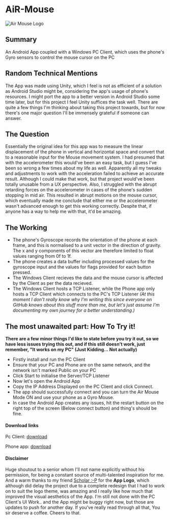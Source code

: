 # AiR-Mouse
![Air Mouse Logo](https://github.com/roeticvampire/AiR-Mouse/blob/master/AirMousePhone-compressed.jpg)
## Summary
 An Android App coupled with a Windows PC Client, which uses the phone's Gyro sensors to control the mouse cursor on the PC

## Random Technical Mentions
The App was made using Unity, which I feel is not as efficient of a solution as Android Studio might be, considering the app's usage of phone's resources. I might port the app to a better version in Android Studio some time later, but for this project I feel Unity suffices the task well.
There are quite a few things I'm thinking about taking this project towards, but for now there's one major question I'll be immensely grateful if someone can answer.

## The Question
Essentially the original idea for this app was to measure the linear displacement of the phone in vertical and horizontal space and convert that to a reasonable input for the Mouse movement system. I had presumed that with the accelerometer this would've been an easy task, but I guess I've been so wrong a few times about my life as well. Apparently all my tweaks and adjustments to work with the acceleration failed to achieve an accurate result. Although I could make that work, but that project would've been totally unusable from a UX perspective. Also, I struggled with the abrupt retarding forces on the accelerometer in cases of the phone's sudden stopping in mid air. This resulted in abrupt motions on the mouse cursor, which eventually made me conclude that either me or the accelerometer wasn't advanced enough to get this working correctly. Despite that, if anyone has a way to help me with that, it'd be amazing.

## The Working
* The phone's Gyroscope records the orientation of the phone at each frame, and this is normalised to a unit vector in the direction of gravity. The x and y components of this vector are therefore limited to float values ranging from 0f to 1f.
* The phone creates a data buffer including processed values for the gyroscope input and the values for flags provided for each button pressed.
* The Windows Client recieves the data and the mouse cursor is affected by the Client as per the data recieved.
* The Windows Client hosts a TCP Listener, while the Phone app only hosts a TCP Client which connects to the PC's TCP Listener *(At this moment I don't really know why I'm writing this since everyone on GitHub knows about this stuff more than me, but let's just assume I'm documenting my own journey for a better understanding.)*

## The most unawaited part: How To Try it!
**There are a few minor things I'd like to state before you try it out, so we have less issues trying this out, and if this still doesn't work, just remember,
"It works on my PC"
(Just Kidding... Not actually)**

* Firstly install and run the PC Client
* Ensure that your PC and Phone are on the same network, and the network isn't marked Public on your PC
* Click Start to initialise the Server/TCP Listener
* Now let's open the Android App
* Copy the IP Address Displayed on the PC Client and click Connect.
* The app should successfully connect and you can turn the Air Mouse Mode ON and use your phone as a Gyro Mouse.
* In case the Android App creates any issues, hit the restart button on the right top of the screen (Below connect button) and thing's should be fine.

#### Download links
Pc Client: [download](https://github.com/roeticvampire/AiR-Mouse/blob/master/AiRMouse%20PC%20Client/MouseMotion/bin/Debug/MouseMotion.exe)

Phone app: [download](https://github.com/roeticvampire/AiR-Mouse/blob/master/AiRMouse%20Unity%20App/exports/AiRmousev0.2.apk)

#### Disclaimer
Huge shoutout to a senior whom I'll not name explicitly without his permission, for being a constant source of multi-talented inspiration for me. And a warm thanks to my friend [Scholar :-P](https://github.com/Yogesh-01) for the **App Logo**, which although did delay the project due to a complete redesign that I had to work on to suit the logo theme, was amazing and I really like how much that improved the visual aesthetics of the App. I'm still not done with the PC Client's UI Work.. and the App might be buggy right now, but those are updates to push for another day. 
If you've really read through all that, You sir deserve a coffee. Cheers to that.
